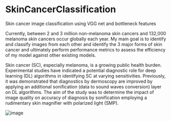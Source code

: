 # SkinCancerClassification
Skin cancer image classification using VGG net and bottleneck features

Currently, between 2 and 3 million non-melanoma skin cancers and 132,000 melanoma skin cancers occur globally each year.
My main goal is to identify and classify images from each other and identify the 3 major forms of skin cancer and ultimately
perform performance metrics to assess the efficiency of my model against other existing models.

Skin cancer (SC), especially melanoma, is a growing public health burden. Experimental studies have indicated a potential diagnostic role for deep learning (DL) algorithms
in identifying SC at varying sensitivities. Previously, it was demonstrated that diagnostics by dermoscopy are improved by applying an additional sonification
(data to sound waves conversion) layer on DL algorithms. The aim of the study was to determine the impact of image quality on accuracy of diagnosis by 
sonification employing a rudimentary skin magnifier with polarized light (SMP). 


![image](https://user-images.githubusercontent.com/91235316/156826396-1f9196e2-66a8-4a0c-acf8-4cf842a86383.png)


